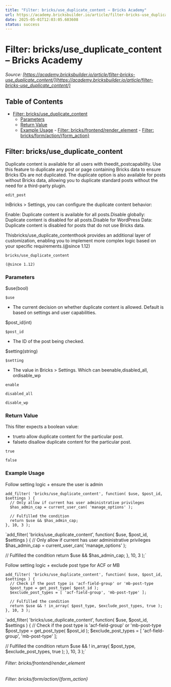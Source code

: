 ```yaml
---
title: "Filter: bricks/use_duplicate_content – Bricks Academy"
url: https://academy.bricksbuilder.io/article/filter-bricks-use_duplicate_content/
date: 2025-05-01T12:03:05.603608
status: success
---
```


# Filter: bricks/use_duplicate_content – Bricks Academy

*Source: [https://academy.bricksbuilder.io/article/filter-bricks-use_duplicate_content/](https://academy.bricksbuilder.io/article/filter-bricks-use_duplicate_content/)*

## Table of Contents

- [Filter: bricks/use_duplicate_content](#filter-bricksuseduplicatecontent)
  - [Parameters](#parameters)
  - [Return Value](#return-value)
  - [Example Usage](#example-usage)
        - [Filter: bricks/frontend/render_element](#filter-bricksfrontendrenderelement)
        - [Filter: bricks/form/action/{form_action}](#filter-bricksformactionformaction)

## Filter: bricks/use_duplicate_content

Duplicate content is available for all users with theedit_postcapability. Use this feature to duplicate any post or page containing Bricks data to ensure Bricks IDs are not duplicated. The duplicate option is also available for posts without Bricks data, allowing you to duplicate standard posts without the need for a third-party plugin.

`edit_post`

InBricks > Settings, you can configure the duplicate content behavior:

Enable: Duplicate content is available for all posts.Disable globally: Duplicate content is disabled for all posts.Disable for WordPress Data: Duplicate content is disabled for posts that do not use Bricks data.

Thisbricks/use_duplicate_contenthook provides an additional layer of customization, enabling you to implement more complex logic based on your specific requirements.(@since 1.12)

`bricks/use_duplicate_content`

`(@since 1.12)`

### Parameters

$use(bool)

`$use`

- The current decision on whether duplicate content is allowed. Default is based on settings and user capabilities.

$post_id(int)

`$post_id`

- The ID of the post being checked.

$setting(string)

`$setting`

- The value in Bricks > Settings. Which can beenable,disabled_all, ordisable_wp

`enable`

`disabled_all`

`disable_wp`

### Return Value

This filter expects a boolean value:

- trueto allow duplicate content for the particular post.
- falseto disallow duplicate content for the particular post.

`true`

`false`

### Example Usage

Follow setting logic + ensure the user is admin

```
add_filter( 'bricks/use_duplicate_content', function( $use, $post_id, $settings ) {
  // Only allow if current has user administrative privileges
  $has_admin_cap = current_user_can( 'manage_options' );

  // Fulfilled the condition
  return $use && $has_admin_cap;
}, 10, 3 );
```

`add_filter( 'bricks/use_duplicate_content', function( $use, $post_id, $settings ) {
  // Only allow if current has user administrative privileges
  $has_admin_cap = current_user_can( 'manage_options' );

  // Fulfilled the condition
  return $use && $has_admin_cap;
}, 10, 3 );`

Follow setting logic + exclude post type for ACF or MB

```
add_filter( 'bricks/use_duplicate_content', function( $use, $post_id, $settings ) {
  // Check if the post type is 'acf-field-group' or 'mb-post-type
  $post_type = get_post_type( $post_id );
  $exclude_post_types = [ 'acf-field-group', 'mb-post-type' ];

  // Fulfilled the condition
  return $use && ! in_array( $post_type, $exclude_post_types, true );
}, 10, 3 );
```

`add_filter( 'bricks/use_duplicate_content', function( $use, $post_id, $settings ) {
  // Check if the post type is 'acf-field-group' or 'mb-post-type
  $post_type = get_post_type( $post_id );
  $exclude_post_types = [ 'acf-field-group', 'mb-post-type' ];

  // Fulfilled the condition
  return $use && ! in_array( $post_type, $exclude_post_types, true );
}, 10, 3 );`

###### Filter: bricks/frontend/render_element

###### Filter: bricks/form/action/{form_action}

